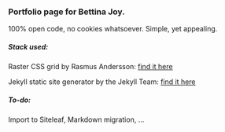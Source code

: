 ### Portfolio page for Bettina Joy. 

100% open code, no cookies whatsoever.
Simple, yet appealing.

##### Stack used:

Raster CSS grid by Rasmus Andersson: [find it here](https://rsms.me/raster/)

Jekyll static site generator by the Jekyll Team: [find it here](https://jekyllrb.com/)

##### To-do:

Import to Siteleaf, Markdown migration, ...
